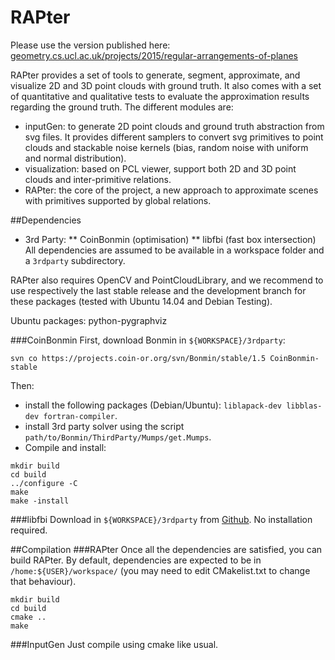 RAPter
=======

Please use the version published here:
[geometry.cs.ucl.ac.uk/projects/2015/regular-arrangements-of-planes](http://geometry.cs.ucl.ac.uk/projects/2015/regular-arrangements-of-planes)

RAPter provides a set of tools to generate, segment, approximate, and visualize 2D and 3D point clouds with ground truth. It also comes with a set of quantitative and qualitative tests to evaluate the approximation results regarding the ground truth.
The different modules are:
* inputGen: to generate 2D point clouds and ground truth abstraction from svg files. It provides different samplers to convert svg primitives to point clouds and stackable noise kernels (bias, random noise with uniform and normal distribution).
* visualization: based on PCL viewer, support both 2D and 3D point clouds and inter-primitive relations.
* RAPter: the core of the project, a new approach to approximate scenes with primitives supported by global relations.

##Dependencies
* 3rd Party:
** CoinBonmin (optimisation)
** libfbi (fast box intersection)
All dependencies are assumed to be available in a workspace folder and a `3rdparty` subdirectory.

RAPter also requires OpenCV and PointCloudLibrary, and we recommend to use respectively the last stable release and the development branch for these packages (tested with Ubuntu 14.04 and Debian Testing).

Ubuntu packages: python-pygraphviz

###CoinBonmin
First, download Bonmin in `${WORKSPACE}/3rdparty`:
```
svn co https://projects.coin-or.org/svn/Bonmin/stable/1.5 CoinBonmin-stable
```
Then:
* install the following packages (Debian/Ubuntu): `liblapack-dev libblas-dev fortran-compiler`.
* install 3rd party solver using the script `path/to/Bonmin/ThirdParty/Mumps/get.Mumps`.
* Compile and install:
```
mkdir build
cd build
../configure -C
make
make -install
```

###libfbi
Download in `${WORKSPACE}/3rdparty` from [Github](https://github.com/mkirchner/libfbi.git).
No installation required.

##Compilation
###RAPter
Once all the dependencies are satisfied, you can build RAPter. By default, dependencies are expected to be in `/home:${USER}/workspace/` (you may need to edit CMakelist.txt to change that behaviour). 
```
mkdir build
cd build
cmake ..
make
```

###InputGen
Just compile using cmake like usual.